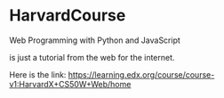 # HarvardCourse
Web Programming with Python and JavaScript

is just a tutorial from the web for the internet.

Here is the link: https://learning.edx.org/course/course-v1:HarvardX+CS50W+Web/home
